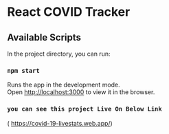 # React COVID Tracker

## Available Scripts

In the project directory, you can run:

### `npm start`

Runs the app in the development mode.<br />
Open [http://localhost:3000](http://localhost:3000) to view it in the browser.

### `you can see this project Live On Below Link`
 ( https://covid-19-livestats.web.app/)




